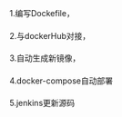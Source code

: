 1.编写Dockefile，
####
2.与dockerHub对接，
####
3.自动生成新镜像，
####
4.docker-compose自动部署
####
5.jenkins更新源码
####
